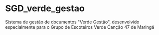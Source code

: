 # SGD_verde_gestao
Sistema de gestão de documentos "Verde Gestão", desenvolvido especialmente para o Grupo de Escoteiros Verde Canção 47 de Maringá
